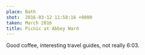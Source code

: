 ```yaml
---
place: Bath
shot:  2016-03-12 11:58:16 +0000
taken: March 2016
title: Picnic at Abbey Ward
---
```


Good coffee, interesting travel guides, not really 6:03.
